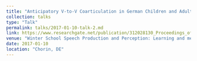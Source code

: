 ```yaml
---
title: "Anticipatory V-to-V Coarticulation in German Children and Adults: An Ultrasound Study"
collection: talks
type: "Talk"
permalink: talks/2017-01-10-talk-2.md
link: https://www.researchgate.net/publication/312028130_Proceedings_of_the_Winter_School_Speech_Production_and_Perception_Learning_and_memory
venue: "Winter School Speech Production and Perception: Learning and memory"
date: 2017-01-10
location: "Chorin, DE"
---
```


